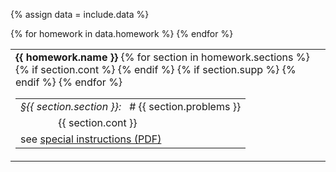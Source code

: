 {% assign data = include.data %}
<table class="asst-table">
{% for homework in data.homework %}
<tr>
  <td><b>{{ homework.name }}</b>
    <table class="inner">
    {% for section in homework.sections %}
      <tr>
        <td><em>&#167;{{ section.section }}:</em> &nbsp; # {{ section.problems }}</td>
      </tr>
      {% if section.cont %}
        <tr>
          <td>&nbsp;&nbsp;&nbsp;&nbsp;&nbsp;&nbsp;&nbsp;&nbsp;&nbsp;&nbsp;&nbsp;&nbsp;&nbsp; {{ section.cont }}</td>
        </tr>
      {% endif %}
      {% if section.supp %}
        <tr>
          <td>see <a href="{{ data.home }}/{{ section.supp }}">special instructions (PDF)</a></td>
        </tr>
      {% endif %}
    {% endfor %}
    </table>
  </td>
</tr>
{% endfor %}
</table>
